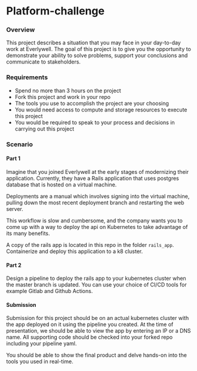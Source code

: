 # Platform-challenge

### Overview
This project describes a situation that you may face in your day-to-day work at Everlywell. The goal of this project is to give you the opportunity to demonstrate your ability to solve problems, support your conclusions and communicate to stakeholders.

### Requirements
* Spend no more than 3 hours on the project
* Fork this project and work in your repo
* The tools you use to accomplish the project are your choosing
* You would need access to compute and storage resources to execute this project
* You would be required to speak to your process and decisions in carrying out this project

### Scenario
#### Part 1
Imagine that you joined Everlywell at the early stages of modernizing their application. Currently, they have a Rails application that uses postgres database that is hosted on a virtual machine.

Deployments are a manual which involves signing into the virtual machine, pulling down the most recent deployment branch and restarting the web server. 

This workflow is slow and cumbersome, and the company wants you to come up with a way to deploy the api on Kubernetes to take advantage of its many benefits. 

A copy of the rails app is located in this repo in the folder `rails_app`. Containerize and deploy this application to a k8 cluster.

#### Part 2
Design a pipeline to deploy the rails app to your kubernetes cluster when the master branch is updated. You can use your choice of CI/CD tools for example Gitlab and Github Actions.

#### Submission
Submission for this project should be on an actual kubernetes cluster with the app deployed on it using the pipeline you created. At the time of presentation, we should be able to view the app by entering an IP or a DNS name. All supporting code should be checked into your forked repo including your pipeline yaml.

You should be able to show the final product and delve hands-on into the tools you used in real-time.
